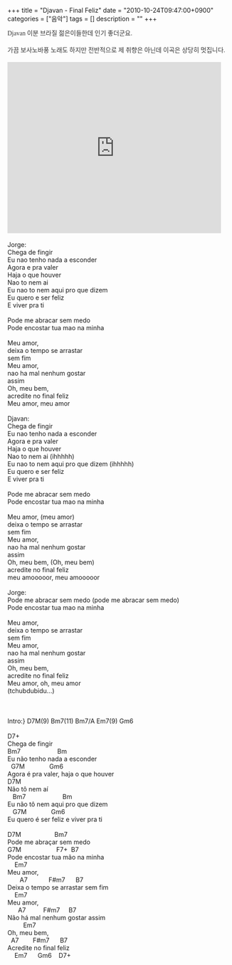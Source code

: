 +++
title = "Djavan - Final Feliz"
date = "2010-10-24T09:47:00+0900"
categories = ["음악"]
tags = []
description = ""
+++
<span class="copyright_entry" style="display:block;" title="Djavan - Final Feliz@@**@@http://shed.egloos.com/3478205"></span>
<div>
 <span class="Apple-style-span" style="font-family: Gulim; line-height: 19px; color: rgb(51, 51, 51); ">
  <div>
   Djavan 이분 브라질 젊은이들한데 인기 좋더군요.&nbsp;
  </div>
  <div>
   <br>
  </div>
  <div>
   가끔 보사노바풍 노래도 하지만 전반적으로 제 취향은 아닌데 이곡은 상당히 멋집니다.
  </div></span>
</div>
<div>
 <br>
</div>
<embed src="http://www.youtube.com/v/hPeX3F04wrg?fs=1&amp;hl=ko_KR" type="application/x-shockwave-flash" allowscriptaccess="always" allowfullscreen="true" width="480" height="385">
<div>
 <br>
</div>
<div>
 <div>
  Jorge:
 </div>
 <div>
  Chega de fingir
 </div>
 <div>
  Eu nao tenho nada a esconder
 </div>
 <div>
  Agora e pra valer
 </div>
 <div>
  Haja o que houver
 </div>
 <div>
  Nao to nem ai
 </div>
 <div>
  Eu nao to nem aqui pro que dizem
 </div>
 <div>
  Eu quero e ser feliz
 </div>
 <div>
  E viver pra ti
 </div>
 <div>
  <br>
 </div>
 <div>
  Pode me abracar sem medo
 </div>
 <div>
  Pode encostar tua mao na minha
 </div>
 <div>
  <br>
 </div>
 <div>
  Meu amor,
 </div>
 <div>
  deixa o tempo se arrastar
 </div>
 <div>
  sem fim
 </div>
 <div>
  Meu amor,
 </div>
 <div>
  nao ha mal nenhum gostar
 </div>
 <div>
  assim
 </div>
 <div>
  Oh, meu bem,
 </div>
 <div>
  acredite no final feliz
 </div>
 <div>
  Meu amor, meu amor
 </div>
 <div>
  <br>
 </div>
 <div>
  Djavan:
 </div>
 <div>
  Chega de fingir
 </div>
 <div>
  Eu nao tenho nada a esconder
 </div>
 <div>
  Agora e pra valer
 </div>
 <div>
  Haja o que houver
 </div>
 <div>
  Nao to nem ai (ihhhhh)
 </div>
 <div>
  Eu nao to nem aqui pro que dizem (ihhhhh)
 </div>
 <div>
  Eu quero e ser feliz
 </div>
 <div>
  E viver pra ti
 </div>
 <div>
  <br>
 </div>
 <div>
  Pode me abracar sem medo
 </div>
 <div>
  Pode encostar tua mao na minha
 </div>
 <div>
  <br>
 </div>
 <div>
  Meu amor, (meu amor)
 </div>
 <div>
  deixa o tempo se arrastar
 </div>
 <div>
  sem fim
 </div>
 <div>
  Meu amor,
 </div>
 <div>
  nao ha mal nenhum gostar
 </div>
 <div>
  assim
 </div>
 <div>
  Oh, meu bem, (Oh, meu bem)
 </div>
 <div>
  acredite no final feliz
 </div>
 <div>
  meu amooooor, meu amooooor
 </div>
 <div>
  <br>
 </div>
 <div>
  Jorge:
 </div>
 <div>
  Pode me abracar sem medo (pode me abracar sem medo)
 </div>
 <div>
  Pode encostar tua mao na minha
 </div>
 <div>
  <br>
 </div>
 <div>
  Meu amor,
 </div>
 <div>
  deixa o tempo se arrastar
 </div>
 <div>
  sem fim
 </div>
 <div>
  Meu amor,
 </div>
 <div>
  nao ha mal nenhum gostar
 </div>
 <div>
  assim
 </div>
 <div>
  Oh, meu bem,
 </div>
 <div>
  acredite no final feliz
 </div>
 <div>
  Meu amor, oh, meu amor
 </div>
 <div>
  (tchubdubidu...)&nbsp;
 </div>
</div>
<div>
 <br>
</div>
<div>
 <br>
</div>
<div>
 <br>
</div>
<div>
 Intro:} D7M(9) Bm7(11) Bm7/A Em7(9) Gm6&nbsp;
</div>
<div>
 <br>
</div>
<div>
 D7+ &nbsp; &nbsp; &nbsp; &nbsp; &nbsp; &nbsp;
</div>
<div>
 Chega de fingir&nbsp;
</div>
<div>
 Bm7 &nbsp; &nbsp; &nbsp; &nbsp; &nbsp; &nbsp; &nbsp; &nbsp; &nbsp; &nbsp; Bm&nbsp;
</div>
<div>
 Eu não tenho nada a esconder&nbsp;
</div>
<div>
 &nbsp;&nbsp;G7M &nbsp; &nbsp; &nbsp; &nbsp; &nbsp; &nbsp; &nbsp;Gm6&nbsp;
</div>
<div>
 Agora é pra valer, haja o que houver&nbsp;
</div>
<div>
 D7M &nbsp; &nbsp; &nbsp; &nbsp; &nbsp;&nbsp;
</div>
<div>
 Não tô nem aí&nbsp;
</div>
<div>
 &nbsp;&nbsp; Bm7 &nbsp; &nbsp; &nbsp; &nbsp; &nbsp; &nbsp; &nbsp; &nbsp; &nbsp; &nbsp; Bm&nbsp;
</div>
<div>
 Eu não tô nem aqui pro que dizem&nbsp;
</div>
<div>
 &nbsp;&nbsp; G7M &nbsp; &nbsp; &nbsp; &nbsp; &nbsp; &nbsp; &nbsp;Gm6&nbsp;
</div>
<div>
 Eu quero é ser feliz e viver pra ti&nbsp;
</div>
<div>
 <br>
</div>
<div>
 D7M &nbsp; &nbsp; &nbsp; &nbsp; &nbsp; &nbsp; &nbsp; &nbsp; &nbsp; Bm7 &nbsp;
</div>
<div>
 Pode me abraçar sem medo&nbsp;
</div>
<div>
 G7M &nbsp; &nbsp; &nbsp; &nbsp; &nbsp; &nbsp; &nbsp; &nbsp; &nbsp; &nbsp;F7+ &nbsp;B7 &nbsp;
</div>
<div>
 Pode encostar tua mão na minha&nbsp;
</div>
<div>
 &nbsp;&nbsp; &nbsp;Em7&nbsp;
</div>
<div>
 Meu amor,&nbsp;
</div>
<div>
 &nbsp;&nbsp; &nbsp; &nbsp; A7 &nbsp; &nbsp; &nbsp; &nbsp; &nbsp; &nbsp;F#m7 &nbsp; &nbsp; &nbsp;B7&nbsp;
</div>
<div>
 Deixa o tempo se arrastar sem fim&nbsp;
</div>
<div>
 &nbsp;&nbsp; &nbsp;Em7&nbsp;
</div>
<div>
 Meu amor,&nbsp;
</div>
<div>
 &nbsp;&nbsp; &nbsp; &nbsp;A7 &nbsp; &nbsp; &nbsp; &nbsp; &nbsp;F#m7 &nbsp; &nbsp; B7&nbsp;
</div>
<div>
 Não há mal nenhum gostar assim&nbsp;
</div>
<div>
 &nbsp;&nbsp; &nbsp; &nbsp; &nbsp; Em7&nbsp;
</div>
<div>
 Oh, meu bem,&nbsp;
</div>
<div>
 &nbsp;&nbsp;A7 &nbsp; &nbsp; &nbsp; &nbsp;F#m7 &nbsp; &nbsp; &nbsp;B7&nbsp;
</div>
<div>
 Acredite no final feliz&nbsp;
</div>
<div>
 &nbsp;&nbsp; &nbsp;Em7 &nbsp; &nbsp; &nbsp;Gm6 &nbsp; &nbsp;D7+&nbsp;
</div> 
<!--
       <rdf:RDF xmlns:rdf="http://www.w3.org/1999/02/22-rdf-syntax-ns#"
		    xmlns:dc="http://purl.org/dc/elements/1.1/"
		    xmlns:trackback="http://madskills.com/public/xml/rss/module/trackback/">
       <rdf:Description
	        rdf:about="http://shed.egloos.com/3478205"
	        dc:identifier="http://shed.egloos.com/3478205"
	        dc:title="Djavan - Final Feliz"
	        trackback:ping="http://shed.egloos.com/tb/3478205"/>
       </rdf:RDF>
       -->

<ul></ul>